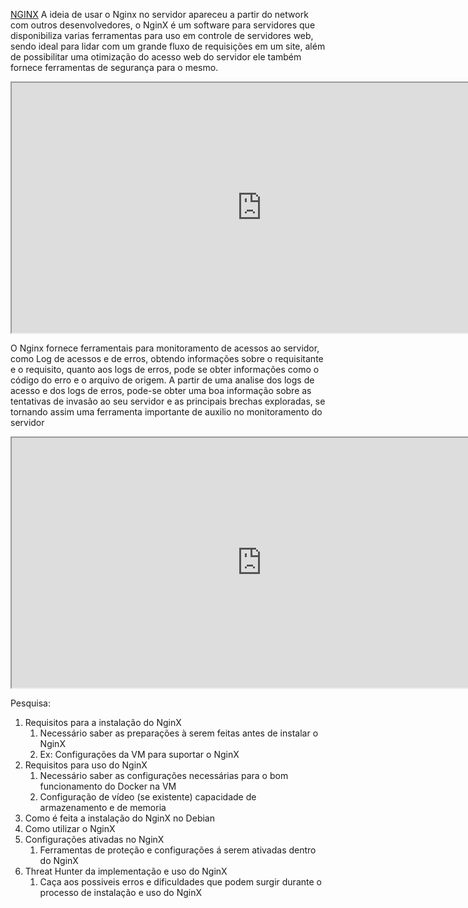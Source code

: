 [NGINX](https://www.hostinger.com.br/tutoriais/o-que-e-nginx#:~:text=NGINX%2C%20pronunciado%20“engine-ex,lançado%20em%20Outubro%20de%202004.) A ideia de usar o Nginx no servidor apareceu a partir do network com outros desenvolvedores, o NginX é um software para servidores que disponibiliza varias ferramentas para uso em controle de servidores web, sendo ideal para lidar com um grande fluxo de requisições em um site, além de possibilitar uma otimização do acesso web do servidor ele também fornece ferramentas de segurança para o mesmo.

<iframe
		  id="inlineFrameExample"
		  title="Inline Frame Example"
		  width="800"
		  height="400"
		  src="https://blog.eveo.com.br/nginx">
	</iframe>

O Nginx fornece ferramentais para monitoramento de acessos ao servidor, como Log de acessos e de erros, obtendo informações sobre o requisitante e o requisito, quanto aos logs de erros, pode se obter informações como o código do erro e o arquivo de origem. A partir de uma analise dos logs de acesso e dos logs de erros, pode-se obter uma boa informação sobre as tentativas de invasão ao seu servidor e as principais brechas exploradas, se tornando assim uma ferramenta importante de auxilio no monitoramento do servidor

<iframe
		  id="inlineFrameExample"
		  title="Inline Frame Example"
		  width="800"
		  height="400"
		  src="https://pt.linkedin.com/advice/1/how-can-you-use-nginx-logs-detect-mitigate-opgae?lang=pt">
</iframe>

Pesquisa:
1. Requisitos para a instalação do NginX
	1. Necessário saber as preparações à serem feitas antes de instalar o NginX
	2. Ex: Configurações da VM para suportar o NginX
2. Requisitos para uso do NginX
	1. Necessário saber as configurações necessárias para o bom funcionamento do Docker na VM
	2. Configuração de vídeo (se existente) capacidade de armazenamento e de memoria
3. Como é feita a instalação do NginX no Debian
4. Como utilizar o NginX
5. Configurações ativadas no NginX
	1. Ferramentas de proteção e configurações á serem ativadas dentro do NginX
6. Threat Hunter da implementação e uso do NginX
	1. Caça aos possiveis erros e dificuldades que podem surgir durante o processo de instalação e uso do NginX